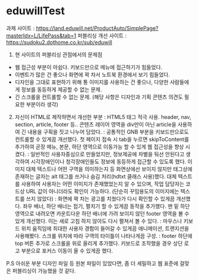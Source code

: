 # eduwillTest

과제 사이트 : https://land.eduwill.net/ProductAuto/SimplePage?masterIdx=L/LifePass&tab=1
퍼블리싱 개선 사이트 : https://sudoku2.dothome.co.kr/sub/eduwill

1. 현 사이트의 퍼블리싱 관점에서의 문제점
- 웹 접근성 부분이 아쉽다. 키보드만으로 메뉴에 접근하기가 힘들었다.
- 이벤트가 많은 건 좋으나 화면에 꽉 차서 노트북 환경에서 보기 힘들었다.
- 디자인을 그대로 표현하기 위해 통 이미지를 사용하는 건 좋으나, 다양한 사람들에게 정보를 동등하게 제공할 수 없는 문제.
- 긴 스크롤을 컨트롤할 수 없는 문제.
(해당 사항은 디자인과 기획 콘텐츠 의견도 필요한 부분이라 생각)

2. 자신이 HTML로 제작하면서 개선한 부분
: HTML5 태그 적극 사용. header, nav, section, article, footer 등.. 콘텐츠 레이어 영역을 div만이 아닌 article을 사용하여 긴 내용을 구획을 짓고 나누어 담았다.
: 공통적인 GNB 부분을 키보드만으로도 컨트롤할 수 있게끔 개선했다. 첫 페이지 접속 시 tab을 누르면 skipToContent를 추가하여 곧장 메뉴, 본문, 하단 영역으로 이동가능 할 수 있게 웹 접근성을 향상 시켰다.
: 일반적인 사용자중심으로 만들었지만, 정보제공에 차별을 둬선 안된다고 생각하여 시각장애인이나 청각장애인들도 정보에 동등하게 접근할 수 있도록 했다. 
이미지 대체 텍스트나 어떤 구역을 의미하는지 등 화면상에선 보이지 않지만 태그상에 존재하는 글자는 alt 태그를 쓰거나 숨김 처리(hdtxt 클래스 사용)했다. 대체 텍스트를 사용하여 사용자는 어떤 이미지가 존재했었는지 알 수 있으며, 작업 담당자는 코드상 URL 값이 아니더라도 확인이 가능하다. (단순히 꾸밈용도의 이미지에는 텍스트를 쓰지 않았다)
: 화면에 꽉 차는 광고를 치웠다가 다시 확인할 수 있게끔 개선했다. 
좌우 배너, 하단 배너는 접기, 펼치기 할 수 있게끔 동작을 추가했다. 맨 밑 하단영역으로 내려오면 카운트다운 하던 배너에 가려 보이지 않던 footer 영역을 볼 수 있게 개선했다. 이는 새로 고침 하지 않아도 다시 펼쳐서 볼 수 있다.
: 마우스나 키보드 위치 움직임에 최대한 사용자 경험이 들어갈 수 있게끔 애니메이션, 트랜지션을 사용해봤다. 스크롤 위치에 따라 구역의 타이틀이 나타나게끔 구성.
: footer 하단에 top 버튼 추가로 스크롤을 위로 올리게 추가했다. 키보드로 조작했을 경우 상단 로고 부분으로 포커스 이동이 올 수 있게끔 했다.

P.S 아쉬운 부분
디자인 파일 등 원본 파일이 있었다면, 좀 더 세밀하고 웹 표준에 걸맞은 퍼블리싱이 가능했을 것 같다.


